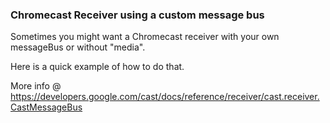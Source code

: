 <h3>Chromecast Receiver using a custom message bus</h3>

Sometimes you might want a Chromecast receiver with your own messageBus or without "media".

Here is a quick example of how to do that.

More info @ https://developers.google.com/cast/docs/reference/receiver/cast.receiver.CastMessageBus